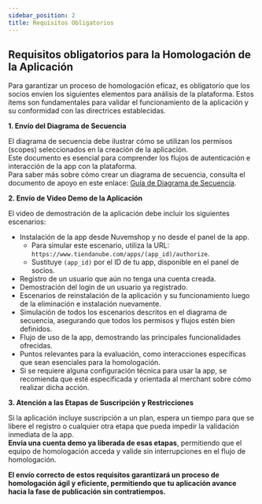 ```yaml
---
sidebar_position: 2
title: Requisitos Obligatorios
---
```


## Requisitos obligatorios para la Homologación de la Aplicación

Para garantizar un proceso de homologación eficaz, es obligatorio que los socios envíen los siguientes elementos para análisis de la plataforma. Estos ítems son fundamentales para validar el funcionamiento de la aplicación y su conformidad con las directrices establecidas.

**1. Envío del Diagrama de Secuencia**

El diagrama de secuencia debe ilustrar cómo se utilizan los permisos (scopes) seleccionados en la creación de la aplicación.  
Este documento es esencial para comprender los flujos de autenticación e interacción de la app con la plataforma.  
Para saber más sobre cómo crear un diagrama de secuencia, consulta el documento de apoyo en este enlace: <a href="https://docs.google.com/document/d/1MFpRkSTDF2hPrvITL5H0Vw9NyT9c_Pm1cq7Gsf73LmM/edit" target="_blank">Guía de Diagrama de Secuencia</a>.

**2. Envío de Video Demo de la Aplicación**

El video de demostración de la aplicación debe incluir los siguientes escenarios:

* Instalación de la app desde Nuvemshop y no desde el panel de la app.
    * Para simular este escenario, utiliza la URL: `https://www.tiendanube.com/apps/(app_id)/authorize`.
    * Sustituye `(app_id)` por el ID de tu app, disponible en el panel de socios.
* Registro de un usuario que aún no tenga una cuenta creada.
* Demostración del login de un usuario ya registrado.
* Escenarios de reinstalación de la aplicación y su funcionamiento luego de la eliminación e instalación nuevamente.
* Simulación de todos los escenarios descritos en el diagrama de secuencia, asegurando que todos los permisos y flujos estén bien definidos.
* Flujo de uso de la app, demostrando las principales funcionalidades ofrecidas.
* Puntos relevantes para la evaluación, como interacciones específicas que sean esenciales para la homologación.
* Si se requiere alguna configuración técnica para usar la app, se recomienda que esté especificada y orientada al merchant sobre cómo realizar dicha acción.

**3. Atención a las Etapas de Suscripción y Restricciones**

Si la aplicación incluye suscripción a un plan, espera un tiempo para que se libere el registro o cualquier otra etapa que pueda impedir la validación inmediata de la app. <br/>
**Envía una cuenta demo ya liberada de esas etapas**, permitiendo que el equipo de homologación acceda y valide sin interrupciones en el flujo de homologación.


**El envío correcto de estos requisitos garantizará un proceso de homologación ágil y eficiente, permitiendo que tu aplicación avance hacia la fase de publicación sin contratiempos.**

<br/>